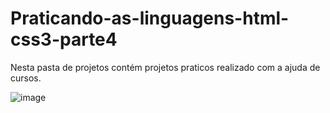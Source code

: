 # Praticando-as-linguagens-html-css3-parte4
 Nesta pasta de projetos contém projetos praticos realizado com a ajuda de cursos.


![image](https://user-images.githubusercontent.com/108032085/210182416-1fadcc4a-36db-435c-bad1-5dc7ee978dd9.png)
